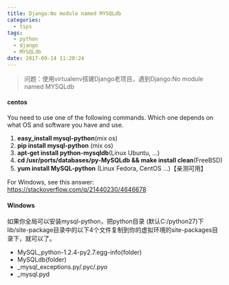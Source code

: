 ```yaml
---
title: Django:No module named MYSQLdb
categories:
  - tips
tags:
  - python
  - django
  - MYSQLdb
date: 2017-09-14 11:20:24
---
```

> 问题：使用virtualenv搭建Django老项目，遇到Django:No module named MYSQLdb

<!-- more -->

#### centos   
You need to use one of the following commands. Which one depends on what OS and software you have and use.

 1. **easy_install mysql-python**(mix os)
 2. **pip install mysql-python** (mix os)
 3. **apt-get install python-mysqldb**(Linux Ubuntu, ...)
 4. **cd /usr/ports/databases/py-MySQLdb && make install clean**(FreeBSD)
 5. **yum install MySQL-python** (Linux Fedora, CentOS ...)【亲测可用】

For Windows, see this answer: https://stackoverflow.com/q/21440230/4646678

#### Windows

如果你全局可以安装mysql-python，把python目录 (默认C:/python27)下lib/site-package目录中的以下4个文件复制到你的虚拟环境的site-packages目录下，就可以了。

- MySQL_python-1.2.4-py2.7.egg-info(folder)
- MySQLdb(folder)
- _mysql_exceptions.py/.pyc/.pyo
- _mysql.pyd  
